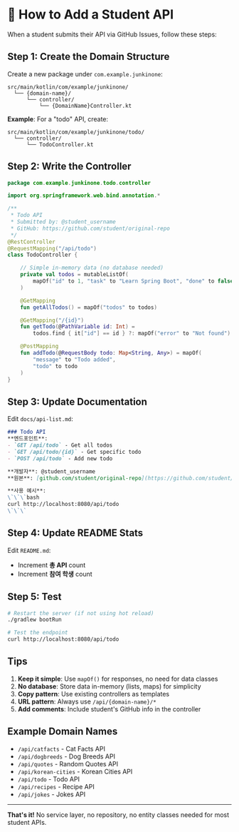 # 📝 How to Add a Student API

When a student submits their API via GitHub Issues, follow these steps:

## Step 1: Create the Domain Structure

Create a new package under `com.example.junkinone`:

```
src/main/kotlin/com/example/junkinone/
  └── {domain-name}/
      └── controller/
          └── {DomainName}Controller.kt
```

**Example**: For a "todo" API, create:
```
src/main/kotlin/com/example/junkinone/todo/
  └── controller/
      └── TodoController.kt
```

## Step 2: Write the Controller

```kotlin
package com.example.junkinone.todo.controller

import org.springframework.web.bind.annotation.*

/**
 * Todo API
 * Submitted by: @student_username
 * GitHub: https://github.com/student/original-repo
 */
@RestController
@RequestMapping("/api/todo")
class TodoController {

    // Simple in-memory data (no database needed)
    private val todos = mutableListOf(
        mapOf("id" to 1, "task" to "Learn Spring Boot", "done" to false)
    )

    @GetMapping
    fun getAllTodos() = mapOf("todos" to todos)

    @GetMapping("/{id}")
    fun getTodo(@PathVariable id: Int) =
        todos.find { it["id"] == id } ?: mapOf("error" to "Not found")

    @PostMapping
    fun addTodo(@RequestBody todo: Map<String, Any>) = mapOf(
        "message" to "Todo added",
        "todo" to todo
    )
}
```

## Step 3: Update Documentation

Edit `docs/api-list.md`:

```markdown
### Todo API
**엔드포인트**:
- `GET /api/todo` - Get all todos
- `GET /api/todo/{id}` - Get specific todo
- `POST /api/todo` - Add new todo

**개발자**: @student_username
**원본**: [github.com/student/original-repo](https://github.com/student/original-repo)

**사용 예시**:
\`\`\`bash
curl http://localhost:8080/api/todo
\`\`\`
```

## Step 4: Update README Stats

Edit `README.md`:
- Increment **총 API** count
- Increment **참여 학생** count

## Step 5: Test

```bash
# Restart the server (if not using hot reload)
./gradlew bootRun

# Test the endpoint
curl http://localhost:8080/api/todo
```

## Tips

1. **Keep it simple**: Use `mapOf()` for responses, no need for data classes
2. **No database**: Store data in-memory (lists, maps) for simplicity
3. **Copy pattern**: Use existing controllers as templates
4. **URL pattern**: Always use `/api/{domain-name}/*`
5. **Add comments**: Include student's GitHub info in the controller

## Example Domain Names

- `/api/catfacts` - Cat Facts API
- `/api/dogbreeds` - Dog Breeds API
- `/api/quotes` - Random Quotes API
- `/api/korean-cities` - Korean Cities API
- `/api/todo` - Todo API
- `/api/recipes` - Recipe API
- `/api/jokes` - Jokes API

---

**That's it!** No service layer, no repository, no entity classes needed for most student APIs.